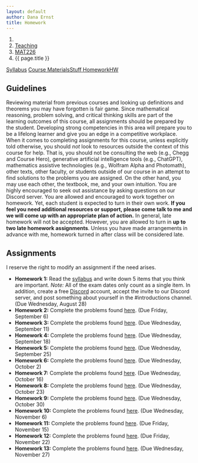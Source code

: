 ```yaml
---
layout: default
author: Dana Ernst
title: Homework
---
```


<ol class="breadcrumb">
  <li><a href="/"><i class="fa fa-home"></i></a></li>
  <li><a href="/teaching/">Teaching</a></li>
  <li><a href="/teaching/mat226f24">MAT226</a></li>
  <li class="active">{{ page.title }}</li>
</ol>

<div class="row">
<div class="col-xs-12">
<div class="btn-group btn-group-justified">
<a class="btn btn-default btn-success" href="{{site.baseurl}}/teaching/mat226f24/syllabus/">Syllabus</a>
<a class="btn btn-default btn-primary" href="{{site.baseurl}}/teaching/mat226f24/materials/">
<span class="hidden-xs">Course Materials</span><span class="visible-xs">Stuff</span>
</a>
<a class="btn btn-default btn-warning" href="{{site.baseurl}}/teaching/mat226f24/homework/">
<span class="hidden-xs">Homework</span><span class="visible-xs">HW</span>
</a>
</div>
</div>
</div>

## Guidelines ##
Reviewing material from previous courses and looking up definitions and theorems you may have forgotten is fair game. Since mathematical reasoning, problem solving, and critical thinking skills are part of the learning outcomes of this course, all assignments should be prepared by the student. Developing strong competencies in this area will prepare you to be a lifelong learner and give you an edge in a competitive workplace. When it comes to completing assignments for this course, unless explicitly told otherwise, you should *not* look to resources outside the context of this course for help.  That is, you should not be consulting the web (e.g., Chegg and Course Hero), generative artificial intelligence tools (e.g., ChatGPT), mathematics assistive technologies (e.g., Wolfram Alpha and Photomath), other texts, other faculty, or students outside of our course in an attempt to find solutions to the problems you are assigned.  On the other hand, you may use each other, the textbook, me, and your own intuition. You are highly encouraged to seek out assistance by asking questions on our Discord server. You are allowed and encouraged to work together on homework. Yet, each student is expected to turn in their own work.  **If you feel you need additional resources or support, please come talk to me and we will come up with an appropriate plan of action.** In general, late homework will not be accepted. However, you are allowed to turn in **up to two late homework assignments**. Unless you have made arrangements in advance with me, homework turned in after class will be considered late.

## Assignments ##
I reserve the right to modify an assignment if the need arises.  

- **Homework 1:** Read the [syllabus]({{site.baseurl}}/teaching/mat226f24/syllabus/) and write down 5 items that you think are important. *Note:*  All of the exam dates only count as a single item.  In addition, create a free [Discord](http://discord.com) account, accept the invite to our Discord server, and post something about yourself in the #introductions channel. (Due Wednesday, August 28)
- **Homework 2:** Complete the problems found [here]({{site.baseurl}}/teaching/mat226f24/226HW2.pdf). (Due Friday, September 6)
- **Homework 3:** Complete the problems found [here]({{site.baseurl}}/teaching/mat226f24/226HW3.pdf). (Due Wednesday, September 11)
- **Homework 4:** Complete the problems found [here]({{site.baseurl}}/teaching/mat226f24/226HW4.pdf). (Due Wednesday, September 18)
- **Homework 5:** Complete the problems found [here]({{site.baseurl}}/teaching/mat226f24/226HW5.pdf). (Due Wednesday, September 25)
- **Homework 6:** Complete the problems found [here]({{site.baseurl}}/teaching/mat226f24/226HW6.pdf). (Due Wednesday, October 2)
- **Homework 7:** Complete the problems found [here]({{site.baseurl}}/teaching/mat226f24/226HW7.pdf). (Due Wednesday, October 16)
- **Homework 8:** Complete the problems found [here]({{site.baseurl}}/teaching/mat226f24/226HW8.pdf). (Due Wednesday, October 23)
- **Homework 9:** Complete the problems found [here]({{site.baseurl}}/teaching/mat226f24/226HW9.pdf). (Due Wednesday, October 30)
- **Homework 10:** Complete the problems found [here]({{site.baseurl}}/teaching/mat226f24/226HW10.pdf). (Due Wednesday, November 6)
- **Homework 11:** Complete the problems found [here]({{site.baseurl}}/teaching/mat226f24/226HW11.pdf). (Due Friday, November 15)
- **Homework 12:** Complete the problems found [here]({{site.baseurl}}/teaching/mat226f24/226HW12.pdf). (Due Friday, November 22)
- **Homework 13:** Complete the problems found [here]({{site.baseurl}}/teaching/mat226f24/226HW13.pdf). (Due Wednesday, November 27)